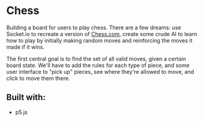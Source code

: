 # Chess
Building a board for users to play chess. There are a few dreams: use Socket.io to recreate a version of [Chess.com](https://www.chess.com/), create some crude AI to learn how to play by initially making random moves and reinforcing the moves it made if it wins.

The first central goal is to find the set of all valid moves, given a certain board state. We'll have to add the rules for each type of piece, and some user interface to "pick up" pieces, see where they're allowed to move, and click to move them there.

## Built with:
- p5.js
